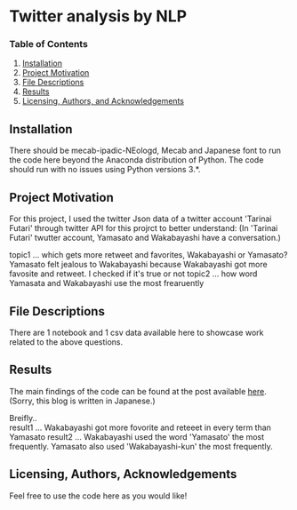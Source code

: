 # Twitter analysis by NLP

### Table of Contents

1. [Installation](#installation)
2. [Project Motivation](#motivation)
3. [File Descriptions](#files)
4. [Results](#results)
5. [Licensing, Authors, and Acknowledgements](#licensing)

## Installation <a name="installation"></a>

There should be mecab-ipadic-NEologd, Mecab and Japanese font to run the code here beyond the Anaconda distribution of Python.  The code should run with no issues using Python versions 3.*.

## Project Motivation<a name="motivation"></a>

For this project, I used the twitter Json data of a twitter account 'Tarinai Futari' through twitter API for this projrct to better understand:
(In 'Tarinai Futari' twutter account, Yamasato and Wakabayashi have a conversation.)

topic1 ... which gets more retweet and favorites, Wakabayashi or Yamasato?   
           Yamasato felt jealous to Wakabayashi because Wakabayashi got more favosite and retweet.
           I checked if it's true or not
topic2 ...  how word Yamasata and Wakabayashi use the most frearuently  

## File Descriptions <a name="files"></a>

There are 1 notebook and 1 csv data available here to showcase work related to the above questions.

## Results<a name="results"></a>

The main findings of the code can be found at the post available [here](https://qiita.com/m-wakatsuru/items/16dbbe9a084be5a81de9).
(Sorry, this blog is written in Japanese.)

Breifly..  
result1 ... Wakabayashi got more fovorite and reteeet in every term than Yamasato
result2 ... Wakabayashi used the word 'Yamasato' the most frequently.
            Yamasato also used 'Wakabayashi-kun' the most frequently.

## Licensing, Authors, Acknowledgements<a name="licensing"></a>

Feel free to use the code here as you would like!
